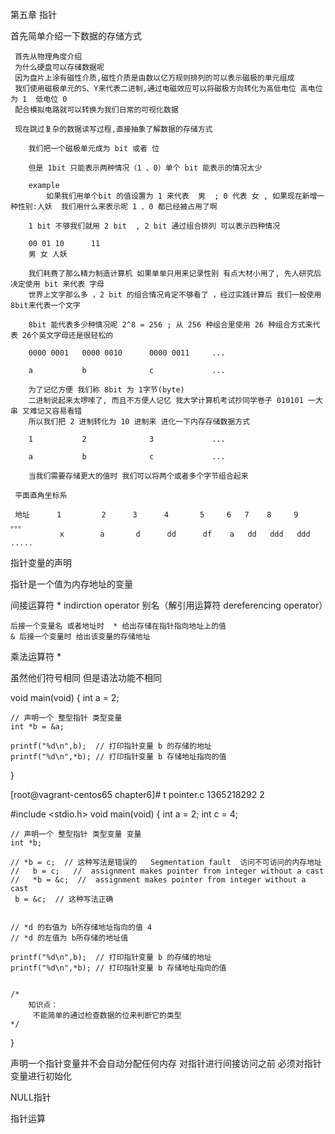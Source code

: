 第五章 指针


首先简单介绍一下数据的存储方式

     首先从物理角度介绍
     为什么硬盘可以存储数据呢
     因为盘片上涂有磁性介质,磁性介质是由数以亿万规则排列的可以表示磁极的单元组成
     我们使用磁极单元的S、Y来代表二进制,通过电磁效应可以将磁极方向转化为高低电位 高电位为 1  低电位 0
     配合模拟电路就可以转换为我们日常的可视化数据

     现在跳过复杂的数据读写过程,直接抽象了解数据的存储方式

        我们把一个磁极单元成为 bit 或者 位

        但是 1bit 只能表示两种情况（1 、0）单个 bit 能表示的情况太少

        example
            如果我们用单个bit 的值设置为 1 来代表  男  ; 0 代表 女 , 如果现在新增一种性别:人妖  我们用什么来表示呢 1 、0 都已经被占用了啊

        1 bit 不够我们就用 2 bit  , 2 bit 通过组合排列 可以表示四种情况

        00 01 10      11
        男 女 人妖

        我们耗费了那么精力制造计算机 如果单单只用来记录性别 有点大材小用了, 先人研究后决定使用 bit 来代表 字母
        世界上文字那么多 ，2 bit 的组合情况肯定不够看了 ，经过实践计算后 我们一般使用 8bit来代表一个文字

        8bit 能代表多少种情况呢 2^8 = 256 ; 从 256 种组合里使用 26 种组合方式来代表 26个英文字母还是很轻松的

        0000 0001   0000 0010      0000 0011     ...

        a           b              c             ...

        为了记忆方便 我们称 8bit 为 1字节(byte)
        二进制说起来太啰嗦了, 而且不方便人记忆 我大学计算机考试抄同学卷子 010101 一大串 又难记又容易看错
        所以我们把 2 进制转化为 10 进制来 进化一下内存存储数据方式

        1           2              3             ...

        a           b              c             ...

        当我们需要存储更大的值时 我们可以将两个或者多个字节组合起来

     平面直角坐标系

     地址      1         2      3      4       5     6   7    8     9   。。。
               x        a       d      dd      df    a   dd   ddd   ddd  .....





指针变量的声明


指针是一个值为内存地址的变量

间接运算符 * indirction operator  别名（解引用运算符  dereferencing operator）

    后接一个变量名 或者地址时  * 给出存储在指针指向地址上的值
    & 后接一个变量时 给出该变量的存储地址

乘法运算符   *

虽然他们符号相同 但是语法功能不相同




















void main(void)
{
    int a = 2;

    // 声明一个 整型指针 类型变量
    int *b = &a;

    printf("%d\n",b);  // 打印指针变量 b 的存储的地址
    printf("%d\n",*b); // 打印指针变量 b 存储地址指向的值
}

[root@vagrant-centos65 chapter6]# t pointer.c
1365218292
2

#include <stdio.h>
void main(void)
{
    int a = 2;
    int c = 4;

    // 声明一个 整型指针 类型变量 变量
    int *b;

    // *b = c;  // 这种写法是错误的   Segmentation fault  访问不可访问的内存地址
    //   b = c;   //  assignment makes pointer from integer without a cast
    //   *b = &c;  //  assignment makes pointer from integer without a cast
     b = &c;  // 这种写法正确


    // *d 的右值为 b所存储地址指向的值 4
    // *d 的左值为 b所存储的地址值

    printf("%d\n",b);  // 打印指针变量 b 的存储的地址
    printf("%d\n",*b); // 打印指针变量 b 存储地址指向的值


    /*
        知识点：
         不能简单的通过检查数据的位来判断它的类型
    */
}


声明一个指针变量并不会自动分配任何内存
对指针进行间接访问之前 必须对指针变量进行初始化

NULL指针

指针运算



